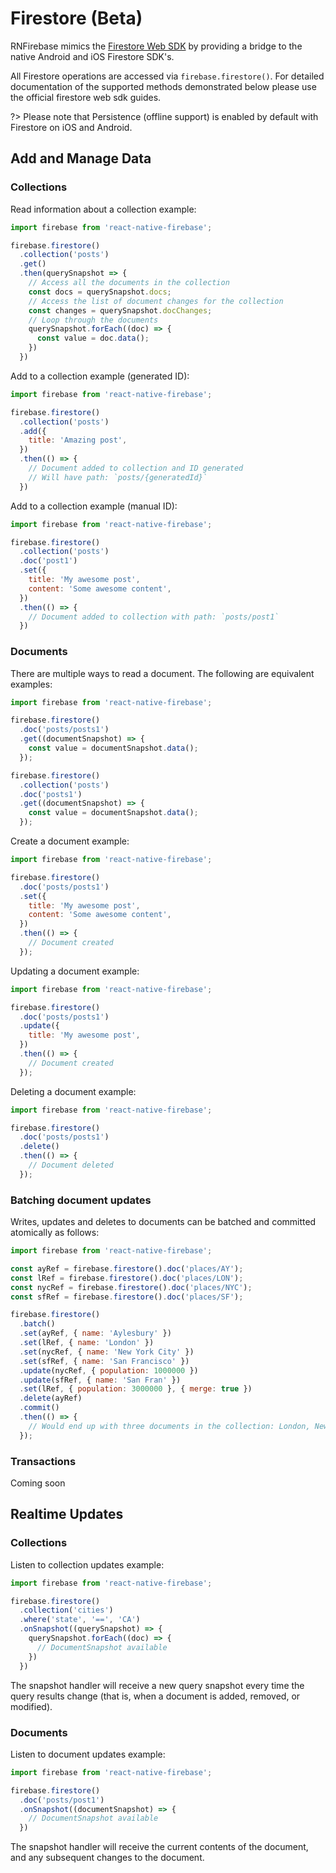 
# Firestore (Beta)

RNFirebase mimics the [Firestore Web SDK](https://firebase.google.com/docs/reference/js/firebase.firestore) by providing a bridge to the native Android and iOS Firestore SDK's.

All Firestore operations are accessed via `firebase.firestore()`. For detailed documentation of the supported methods demonstrated below please use the official firestore web sdk guides.

?> Please note that Persistence (offline support) is enabled by default with Firestore on iOS and Android.

## Add and Manage Data

### Collections

Read information about a collection example:
```javascript
import firebase from 'react-native-firebase';

firebase.firestore()
  .collection('posts')
  .get()
  .then(querySnapshot => {
    // Access all the documents in the collection
    const docs = querySnapshot.docs;
    // Access the list of document changes for the collection
    const changes = querySnapshot.docChanges;
    // Loop through the documents
    querySnapshot.forEach((doc) => {
      const value = doc.data();
    })
  })
```

Add to a collection example (generated ID):
```javascript
import firebase from 'react-native-firebase';

firebase.firestore()
  .collection('posts')
  .add({
    title: 'Amazing post',
  })
  .then(() => {
    // Document added to collection and ID generated
    // Will have path: `posts/{generatedId}`
  })
```

Add to a collection example (manual ID):
```javascript
import firebase from 'react-native-firebase';

firebase.firestore()
  .collection('posts')
  .doc('post1')
  .set({
    title: 'My awesome post',
    content: 'Some awesome content',
  })
  .then(() => {
    // Document added to collection with path: `posts/post1`
  })
```

### Documents

There are multiple ways to read a document.  The following are equivalent examples:
```javascript
import firebase from 'react-native-firebase';

firebase.firestore()
  .doc('posts/posts1')
  .get((documentSnapshot) => {
    const value = documentSnapshot.data();
  });

firebase.firestore()
  .collection('posts')
  .doc('posts1')
  .get((documentSnapshot) => {
    const value = documentSnapshot.data();
  });
```

Create a document example:
```javascript
import firebase from 'react-native-firebase';

firebase.firestore()
  .doc('posts/posts1')
  .set({
    title: 'My awesome post',
    content: 'Some awesome content',
  })
  .then(() => {
    // Document created
  });
```

Updating a document example:
```javascript
import firebase from 'react-native-firebase';

firebase.firestore()
  .doc('posts/posts1')
  .update({
    title: 'My awesome post',
  })
  .then(() => {
    // Document created
  });
```

Deleting a document example:
```javascript
import firebase from 'react-native-firebase';

firebase.firestore()
  .doc('posts/posts1')
  .delete()
  .then(() => {
    // Document deleted
  });
```

### Batching document updates

Writes, updates and deletes to documents can be batched and committed atomically as follows:

```javascript
import firebase from 'react-native-firebase';

const ayRef = firebase.firestore().doc('places/AY');
const lRef = firebase.firestore().doc('places/LON');
const nycRef = firebase.firestore().doc('places/NYC');
const sfRef = firebase.firestore().doc('places/SF');

firebase.firestore()
  .batch()
  .set(ayRef, { name: 'Aylesbury' })
  .set(lRef, { name: 'London' })
  .set(nycRef, { name: 'New York City' })
  .set(sfRef, { name: 'San Francisco' })
  .update(nycRef, { population: 1000000 })
  .update(sfRef, { name: 'San Fran' })
  .set(lRef, { population: 3000000 }, { merge: true })
  .delete(ayRef)
  .commit()
  .then(() => {
    // Would end up with three documents in the collection: London, New York City and San Francisco
  });
```

### Transactions

Coming soon

## Realtime Updates

### Collections

Listen to collection updates example:
```javascript
import firebase from 'react-native-firebase';

firebase.firestore()
  .collection('cities')
  .where('state', '==', 'CA')
  .onSnapshot((querySnapshot) => {
    querySnapshot.forEach((doc) => {
      // DocumentSnapshot available
    })
  })
```

The snapshot handler will receive a new query snapshot every time the query results change (that is, when a document is added, removed, or modified).

### Documents

Listen to document updates example:
```javascript
import firebase from 'react-native-firebase';

firebase.firestore()
  .doc('posts/post1')
  .onSnapshot((documentSnapshot) => {
    // DocumentSnapshot available
  })
```

The snapshot handler will receive the current contents of the document, and any subsequent changes to the document.

